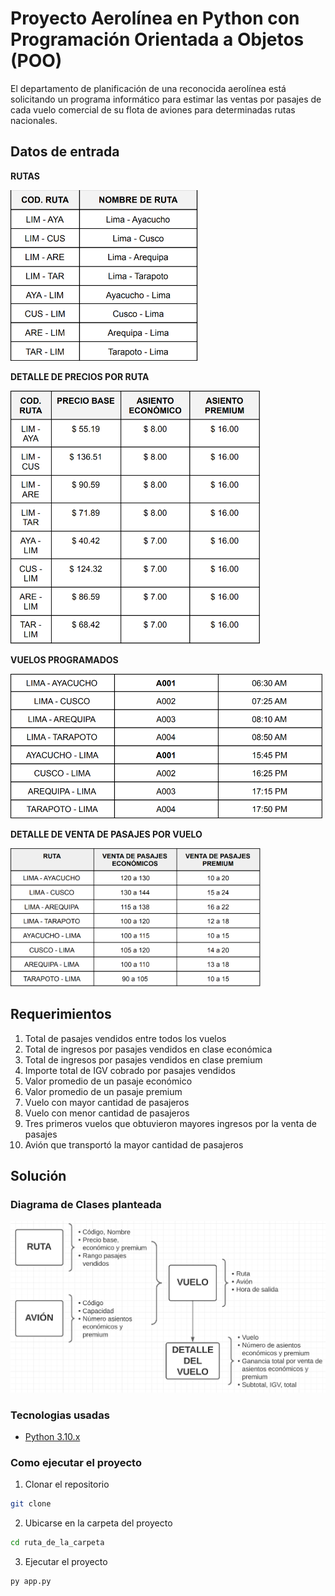 # Proyecto Aerolínea en Python con Programación Orientada a Objetos (POO)

El departamento de planificación de una reconocida aerolínea está solicitando un programa informático para estimar las ventas por pasajes de cada vuelo comercial de su flota de aviones para determinadas rutas nacionales.

## Datos de entrada

**RUTAS**

![Rutas](/assets/rutas.png)

**DETALLE DE PRECIOS POR RUTA**

![Precios](/assets/precios.png)

**VUELOS PROGRAMADOS**

![Vuelos](/assets/vuelos.png)

**DETALLE DE VENTA DE PASAJES POR VUELO**

![Pasajes](/assets/pasajes.png)

## Requerimientos

1. Total de pasajes vendidos entre todos los vuelos
2. Total de ingresos por pasajes vendidos en clase económica
3. Total de ingresos por pasajes vendidos en clase premium
4. Importe total de IGV cobrado por pasajes vendidos
5. Valor promedio de un pasaje económico
6. Valor promedio de un pasaje premium
7. Vuelo con mayor cantidad de pasajeros
8. Vuelo con menor cantidad de pasajeros
9. Tres primeros vuelos que obtuvieron mayores ingresos por la venta de pasajes
10. Avión que transportó la mayor cantidad de pasajeros

## Solución

### Diagrama de Clases planteada

![Diagrama de Clases](/assets/diagrama.png)

### Tecnologias usadas

- [Python 3.10.x](https://www.python.org/downloads/)

### Como ejecutar el proyecto

1. Clonar el repositorio

```bash
git clone
```

2. Ubicarse en la carpeta del proyecto

```bash
cd ruta_de_la_carpeta
```

3. Ejecutar el proyecto

```bash
py app.py
```